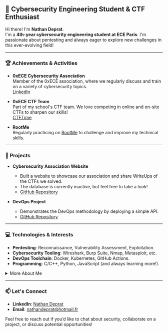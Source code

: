 
## 👋 Cybersecurity Engineering Student & CTF Enthusiast

Hi there! I'm **Nathan Deprat**.  
I'm a **4th-year cybersecurity engineering student at ECE Paris**. I'm passionate about pentesting and always eager to explore new challenges in this ever-evolving field!

---

### 🏆 Achievements & Activities

- **0xECE Cybersecurity Association**  
  Member of the 0xECE association, where we regularly discuss and train on a variety of cybersecurity topics.  
  [LinkedIn](https://www.linkedin.com/company/asso0xece)

- **0xECE CTF Team**  
  Part of my school's CTF team. We love competing in online and on-site CTFs to sharpen our skills!  
  [CTFTime](https://ctftime.org/team/216659)

- **RootMe**  
  Regularly practicing on [RootMe](https://www.root-me.org/Mac-812606) to challenge and improve my technical skills.

---

### 🚀 Projects

- **Cybersecurity Association Website**  
  - Built a website to showcase our association and share WriteUps of the CTFs we solved.  
  - The database is currently inactive, but feel free to take a look!  
  - [GitHub Repository](https://github.com/Macbucheron1/0xECE-WebSite)

- **DevOps Project**  
  - Demonstrates the DevOps methodology by deploying a simple API.  
  - [GitHub Repository](https://github.com/Macbucheron1/Devops-Template)

---

### 💻 Technologies & Interests

- **Pentesting**: Reconnaissance, Vulnerability Assessment, Exploitation.  
- **Cybersecurity Tooling**: Wireshark, Burp Suite, Nmap, Metasploit, etc.  
- **DevOps Toolchain**: Docker, Kubernetes, GitHub Actions.  
- **Programming**: C/C++, Python, JavaScript (and always learning more!).

<details>
<summary> More About Me </summary>

- Always up for new **CTF challenges**—they’re an exciting way to learn and level up.
- Currently diving deeper into **cloud security** and **container security**.
- Open to any **internship or research opportunity** to further develop my skills in cybersecurity!
  
</details>

---

### 📫 Let's Connect

- **LinkedIn**: [Nathan Deprat](https://www.linkedin.com/in/nathan-deprat/)  
- **Email**: [nathandeprat@hotmail.fr](mailto:ton.email@nathandeprat@hotmail.fr)

Feel free to reach out if you’d like to chat about security, collaborate on a project, or discuss potential opportunities!
